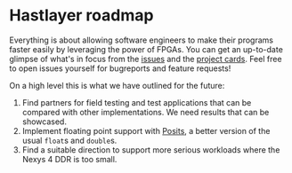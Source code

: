 # Hastlayer roadmap



Everything is about allowing software engineers to make their programs faster easily by leveraging the power of FPGAs. You can get an up-to-date glimpse of what's in focus from the [issues](https://github.com/Lombiq/Hastlayer-SDK/issues) and the [project cards](https://github.com/Lombiq/Hastlayer-SDK/projects/1). Feel free to open issues yourself for bugreports and feature requests!

On a high level this is what we have outlined for the future:

1. Find partners for field testing and test applications that can be compared with other implementations. We need results that can be showcased.
2. Implement floating point support with [Posits](https://github.com/Lombiq/Hastlayer-SDK/issues/21), a better version of the usual `float`s and `double`s.
3. Find a suitable direction to support more serious workloads where the Nexys 4 DDR is too small.